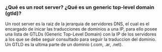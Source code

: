 ### ¿Qué es un root server? ¿Qué es un generic top-level domain (gtld)?

Un root server es la raiz de la jerarquia de servidores DNS, el cual es el encargado de inicar las traducciones de dominios a una IP, para ello posee una lista de GTLDs (Generic Top-Level Domain) con la IP de los servidores a los que se debe seguir consultado para seguir la traduccion del dominio. Un GTLD es la ultima parte de un dominio (.com, .ar, .net).
